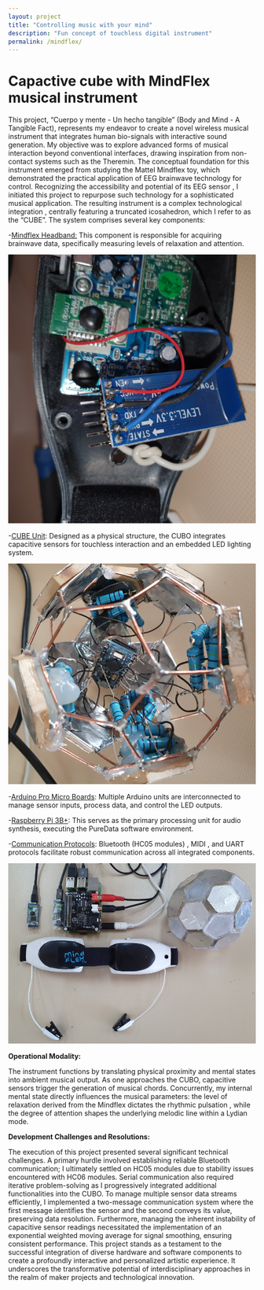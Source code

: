 ```yaml
---
layout: project
title: "Controlling music with your mind"
description: "Fun concept of touchless digital instrument"
permalink: /mindflex/
---
```


# Capactive cube with MindFlex musical instrument

This project, “Cuerpo y mente - Un hecho tangible” (Body and Mind - A Tangible Fact), represents my endeavor to create a novel wireless musical instrument that integrates human bio-signals with interactive sound generation. My objective was to explore advanced forms of musical interaction beyond conventional interfaces, drawing inspiration from non-contact systems such as the Theremin. The conceptual foundation for this instrument emerged from studying the Mattel Mindflex toy, which demonstrated the practical application of EEG brainwave technology for control. Recognizing the accessibility and potential of its EEG sensor , I initiated this project to repurpose such technology for a sophisticated musical application. The resulting instrument is a complex technological integration , centrally featuring a truncated icosahedron, which I refer to as the “CUBE”. The system comprises several key components: 

-<u>Mindflex Headband:</u> This component is responsible for acquiring brainwave data, specifically measuring levels of relaxation and attention.

![Mindflex](/assets/img/mindflex/mindflex.png)

-<u>CUBE Unit</u>: Designed as a physical structure, the CUBO integrates capacitive sensors for touchless interaction and an embedded LED lighting system.

![Cube](/assets/img/mindflex/cube.png)

-<u>Arduino Pro Micro Boards</u>: Multiple Arduino units are interconnected to manage sensor inputs, process data, and control the LED outputs.

-<u>Raspberry Pi 3B+</u>: This serves as the primary processing unit for audio synthesis, executing the PureData software environment.

-<u>Communication Protocols</u>: Bluetooth (HC05 modules) , MIDI , and UART protocols facilitate robust communication across all integrated components.

![All together](/assets/img/mindflex/music_with_your_mind.png)

**Operational Modality:**

The instrument functions by translating physical proximity and mental states into ambient musical output. As one approaches the CUBO, capacitive sensors trigger the generation of musical chords. Concurrently, my internal mental state directly influences the musical parameters: the level of relaxation derived from the Mindflex dictates the rhythmic pulsation , while the degree of attention shapes the underlying melodic line within a Lydian mode.

**Development Challenges and Resolutions:**

The execution of this project presented several significant technical challenges. A primary hurdle involved establishing reliable Bluetooth communication; I ultimately settled on HC05 modules due to stability issues encountered with HC06 modules. Serial communication also required iterative problem-solving as I progressively integrated additional functionalities into the CUBO. To manage multiple sensor data streams efficiently, I implemented a two-message communication system where the first message identifies the sensor and the second conveys its value, preserving data resolution. Furthermore, managing the inherent instability of capacitive sensor readings necessitated the implementation of an exponential weighted moving average for signal smoothing, ensuring consistent performance. This project stands as a testament to the successful integration of diverse hardware and software components to create a profoundly interactive and personalized artistic experience. It underscores the transformative potential of interdisciplinary approaches in the realm of maker projects and technological innovation.
